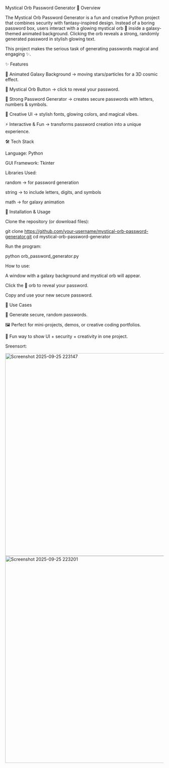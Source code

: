 Mystical Orb Password Generator
📌 Overview

The Mystical Orb Password Generator is a fun and creative Python project that combines security with fantasy-inspired design.
Instead of a boring password box, users interact with a glowing mystical orb 🔮 inside a galaxy-themed animated background.
Clicking the orb reveals a strong, randomly generated password in stylish glowing text.

This project makes the serious task of generating passwords magical and engaging ✨.

✨ Features

🌌 Animated Galaxy Background → moving stars/particles for a 3D cosmic effect.

🔮 Mystical Orb Button → click to reveal your password.

🔐 Strong Password Generator → creates secure passwords with letters, numbers & symbols.

🎨 Creative UI → stylish fonts, glowing colors, and magical vibes.

⚡ Interactive & Fun → transforms password creation into a unique experience.

🛠 Tech Stack

Language: Python

GUI Framework: Tkinter

Libraries Used:

random → for password generation

string → to include letters, digits, and symbols

math → for galaxy animation

🚀 Installation & Usage

Clone the repository (or download files):

git clone https://github.com/your-username/mystical-orb-password-generator.git
cd mystical-orb-password-generator


Run the program:

python orb_password_generator.py


How to use:

A window with a galaxy background and mystical orb will appear.

Click the 🔮 orb to reveal your password.

Copy and use your new secure password.

🎯 Use Cases

🔑 Generate secure, random passwords.

🖼 Perfect for mini-projects, demos, or creative coding portfolios.

🎁 Fun way to show UI + security + creativity in one project.



Sreensort:


<img width="745" height="644" alt="Screenshot 2025-09-25 223147" src="https://github.com/user-attachments/assets/a2fcdc15-297a-4a21-b6cf-4c30cff8d46f" />

<img width="749" height="658" alt="Screenshot 2025-09-25 223201" src="https://github.com/user-attachments/assets/81744882-36c0-430b-aeb1-13a5dec54163" />

